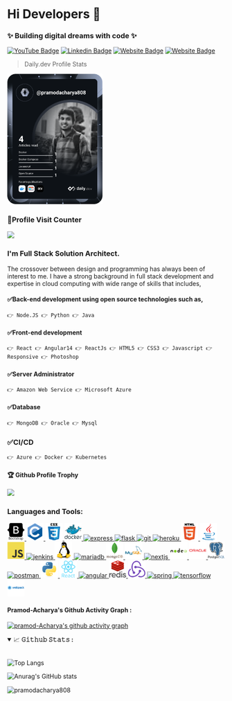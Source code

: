 # Hi Developers 👋

### ✨ Building digital dreams with code ✨

[![YouTube Badge](https://img.shields.io/badge/YouTube-ClubEpicGaming-red)](https://www.youtube.com/CLUBEPICGAMING)
[![Linkedin Badge](https://img.shields.io/badge/-Pramod.T-blue?style=flat-square&logo=Linkedin&logoColor=white&link=https://www.linkedin.com/in/pramodacharya/)](https://www.linkedin.com/in/pramodacharya/)
[![Website Badge](https://img.shields.io/badge/Portfolio-Pramod.T-green)](https://extraordinary-fox-1f95cb.netlify.app/)
[![Website Badge](https://img.shields.io/badge/StackOverflow-Pramod-yellow)](https://stackoverflow.com/users/16394192/pramod-)

> Daily.dev Profile Stats

<a href="https://app.daily.dev/pramodacharya808"><img src="https://github.com/PramodAcharya808/PramodAcharya808/blob/master/devcard.svg" width="220" alt="Pramod Achary's Dev Card"/></a>

### 👀Profile Visit Counter

<!-- ![Visitor Count](https://profile-counter.glitch.me/pramodacharya808/count.svg) -->
![](https://komarev.com/ghpvc/?username=antonkomarev)


<!-- I'm Full Stack Solution Architect.<br>
The crossover between design and programming has always been of interest to me. I have a wide range of skills that include,<br>Back-end development using open source technologies (NodeJs, Python, Java), design (working closely with designers), front-end development (React, Angular14, ReactJs, HTML5, CSS3, Javascript, Responsive, UX, Photoshop), Server Administrator(AWS, Azure),database(MongoDB, Oracle, Mysql), CI/CD (Azure, Docker, kubernetes). -->


### I'm Full Stack Solution Architect.

The crossover between design and programming has always been of interest to me. I have a strong background in full stack development and expertise in cloud computing with wide range of skills that includes,

#### ✅Back-end development using open source technologies such as,

    👉 Node.JS 👉 Python 👉 Java

<!-- #### ✅Designing (working closely with design) -->

#### ✅Front-end development

    👉 React 👉 Angular14 👉 ReactJs 👉 HTML5 👉 CSS3 👉 Javascript 👉 Responsive 👉 Photoshop

#### ✅Server Administrator

    👉 Amazon Web Service 👉 Microsoft Azure

#### ✅Database

    👉 MongoDB 👉 Oracle 👉 Mysql

### ✅CI/CD

    👉 Azure 👉 Docker 👉 Kubernetes

<div>
  <h4>🏆 Github Profile Trophy</h4>
  <a href="https://github.com/ryo-ma/github-profile-trophy">
    <img src="https://github-profile-trophy.vercel.app/?username=pramodacharya808&column=7"/>
  </a>
</div>

### Languages and Tools:

<a href="https://getbootstrap.com" target="_blank" rel="noreferrer">
        <img src="https://raw.githubusercontent.com/devicons/devicon/master/icons/bootstrap/bootstrap-plain-wordmark.svg" alt="bootstrap" width="40" height="41" />
    </a>
    <a href="https://www.cprogramming.com/" target="_blank" rel="noreferrer">
        <img src="https://raw.githubusercontent.com/devicons/devicon/master/icons/c/c-original.svg" alt="c" width="40" height="40" />
    </a>
    <a href="https://www.w3schools.com/css/" target="_blank" rel="noreferrer">
        <img src="https://raw.githubusercontent.com/devicons/devicon/master/icons/css3/css3-original-wordmark.svg" alt="css3" width="40" height="40" />
    </a>
    </a>
    <a href="https://www.docker.com/" target="_blank" rel="noreferrer">
        <img src="https://raw.githubusercontent.com/devicons/devicon/master/icons/docker/docker-original-wordmark.svg" alt="docker" width="40" height="40" />
    </a>
    <a href="https://expressjs.com" target="_blank" rel="noreferrer">
        <img src="https://upload.wikimedia.org/wikipedia/commons/6/64/Expressjs.png" alt="express" width="40" height="40" />
    </a>
    <a href="https://flask.palletsprojects.com/" target="_blank" rel="noreferrer">
        <img src="https://www.vectorlogo.zone/logos/pocoo_flask/pocoo_flask-icon.svg" alt="flask" width="40" height="40" />
    </a>
    <a href="https://git-scm.com/" target="_blank" rel="noreferrer">
        <img src="https://www.vectorlogo.zone/logos/git-scm/git-scm-icon.svg" alt="git" width="40" height="40" />
    </a>
    <a href="https://heroku.com" target="_blank" rel="noreferrer">
        <img src="https://www.vectorlogo.zone/logos/heroku/heroku-icon.svg" alt="heroku" width="40" height="40" />
    </a>
    <a href="https://www.w3.org/html/" target="_blank" rel="noreferrer">
        <img src="https://raw.githubusercontent.com/devicons/devicon/master/icons/html5/html5-original-wordmark.svg" alt="html5" width="40" height="40" />
    </a>
    <a href="https://www.java.com" target="_blank" rel="noreferrer">
        <img src="https://raw.githubusercontent.com/devicons/devicon/master/icons/java/java-original.svg" alt="java" width="40" height="40" />
    </a>
    <a href="https://developer.mozilla.org/en-US/docs/Web/JavaScript" target="_blank" rel="noreferrer">
        <img src="https://raw.githubusercontent.com/devicons/devicon/master/icons/javascript/javascript-original.svg" alt="javascript" width="40" height="40" />
    </a>
    <a href="https://www.jenkins.io" target="_blank" rel="noreferrer">
        <img src="https://www.vectorlogo.zone/logos/jenkins/jenkins-icon.svg" alt="jenkins" width="40" height="40" />
    </a>
    <a href="https://www.linux.org/" target="_blank" rel="noreferrer">
        <img src="https://raw.githubusercontent.com/devicons/devicon/master/icons/linux/linux-original.svg" alt="linux" width="40" height="40" />
    </a>
    <a href="https://mariadb.org/" target="_blank" rel="noreferrer">
        <img src="https://www.vectorlogo.zone/logos/mariadb/mariadb-icon.svg" alt="mariadb" width="40" height="40" />
    </a>
    <a href="https://www.mongodb.com/" target="_blank" rel="noreferrer">
        <img src="https://raw.githubusercontent.com/devicons/devicon/master/icons/mongodb/mongodb-original-wordmark.svg" alt="mongodb" width="40" height="40" />
    </a>
    <a href="https://www.mysql.com/" target="_blank" rel="noreferrer">
        <img src="https://raw.githubusercontent.com/devicons/devicon/master/icons/mysql/mysql-original-wordmark.svg" alt="mysql" width="40" height="40" />
    </a>
    <a href="https://nextjs.org/" target="_blank" rel="noreferrer">
        <img src="https://cdn.worldvectorlogo.com/logos/nextjs-2.svg" alt="nextjs" width="40" height="40" />
    </a>
    <a href="https://nodejs.org" target="_blank" rel="noreferrer">
        <img src="https://raw.githubusercontent.com/devicons/devicon/master/icons/nodejs/nodejs-original-wordmark.svg" alt="nodejs" width="40" height="40" />
    </a>
    <a href="https://www.oracle.com/" target="_blank" rel="noreferrer">
        <img src="https://raw.githubusercontent.com/devicons/devicon/master/icons/oracle/oracle-original.svg" alt="oracle" width="40" height="40" />
    </a>
    <a href="https://www.postgresql.org" target="_blank" rel="noreferrer">
        <img src="https://raw.githubusercontent.com/devicons/devicon/master/icons/postgresql/postgresql-original-wordmark.svg" alt="postgresql" width="40" height="40" />
    </a>
    <a href="https://postman.com" target="_blank" rel="noreferrer">
        <img src="https://www.vectorlogo.zone/logos/getpostman/getpostman-icon.svg" alt="postman" width="40" height="40" />
    </a>
    <a href="https://www.python.org" target="_blank" rel="noreferrer">
        <img src="https://raw.githubusercontent.com/devicons/devicon/master/icons/python/python-original.svg" alt="python" width="40" height="40" />
    </a>
    <a href="https://reactjs.org/" target="_blank" rel="noreferrer">
        <img src="https://raw.githubusercontent.com/devicons/devicon/master/icons/react/react-original-wordmark.svg" alt="react" width="40" height="40" />
    </a>
    <a href="https://reactjs.org/" target="_blank" rel="noreferrer">
        <img src="https://www.vectorlogo.zone/logos/angular/angular-icon.svg" alt="angular" width="40" height="40" />
    </a>
    <a href="https://redis.io" target="_blank" rel="noreferrer">
        <img src="https://raw.githubusercontent.com/devicons/devicon/master/icons/redis/redis-original-wordmark.svg" alt="redis" width="40" height="40" />
    </a>
    <a href="https://redux.js.org" target="_blank" rel="noreferrer">
        <img src="https://raw.githubusercontent.com/devicons/devicon/master/icons/redux/redux-original.svg" alt="redux" width="40" height="40" />
    </a>
    <a href="https://spring.io/" target="_blank" rel="noreferrer">
        <img src="https://www.vectorlogo.zone/logos/springio/springio-icon.svg" alt="spring" width="40" height="40" />
    </a>
    <a href="https://www.tensorflow.org" target="_blank" rel="noreferrer">
        <img src="https://www.vectorlogo.zone/logos/tensorflow/tensorflow-icon.svg" alt="tensorflow" width="40" height="40" />
    </a>
    <a href="https://webpack.js.org" target="_blank" rel="noreferrer">
        <img src="https://raw.githubusercontent.com/devicons/devicon/d00d0969292a6569d45b06d3f350f463a0107b0d/icons/webpack/webpack-original-wordmark.svg" alt="webpack" width="40" height="40"   />
    </a>

<br>
<h4>Pramod-Acharya's Github Activity Graph :</h4>

[![pramod-Acharya's github activity graph](https://github-readme-activity-graph.vercel.app/graph?username=pramodacharya808&theme=github)](https://github.com/ashutosh00710/github-readme-activity-graph)

<details open="">
<summary>
  <g-emoji class="g-emoji" alias="chart_with_upwards_trend" fallback-src="https://github.githubassets.com/images/icons/emoji/unicode/1f4c8.png">📈</g-emoji>
  <strong>𝙶𝚒𝚝𝚑𝚞𝚋 𝚂𝚝𝚊𝚝𝚜 : </strong>
</summary>
<br/>

<p align="center">
    <!-- <img align="center" src="https://github-readme-stats.vercel.app/api?username=Pramodacharya808&show_icons=true&hide_border=true&title_color=94b4a4&amp&icon_color=FFFFFF&amp&text_color=FFFFFF&amp&bg_color=000000&count_private=true&include_all_commits=true"/>    -->

<!-- ![Pramod Acharya's GitHub stats](https://github-readme-stats.vercel.app/api?username=pramodacharya808&theme=dark&show_icons=true) -->
    
<!-- <img align="center" height="195px" src="https://github-readme-stats.vercel.app/api/top-langs/?username=pramodacharya808&text_color=FFFFFF&bg_color=000000&title_color=94b4a4&langs_count=15&layout=compact&hide_border=true" /> -->
</p>

![Top Langs](https://github-readme-stats.vercel.app/api/top-langs/?username=pramodacharya808&hide_progress=true)

![Anurag's GitHub stats](https://github-readme-stats.vercel.app/api?username=pramodacharya808&show_icons=true&theme=radical)

<p><img align="center" src="https://github-readme-streak-stats.herokuapp.com/?user=pramodacharya808&theme=default" alt="pramodacharya808" /></p>
</details>
<br/>

